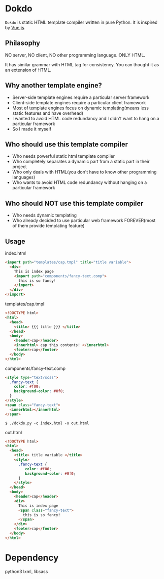 # Dokdo
`Dokdo` is static HTML template compiler written in pure Python. It is inspired by [Vue.js][vue.js].

## Philasophy
NO server, NO client, NO other programming language. ONLY HTML.

It has similar grammar with HTML tag for consistency. You can thought it as an extension of HTML.

## Why another template engine?
- Server-side template engines require a particular server framework
- Client-side template engines require a particular client framework
- Most of template engines focus on dynamic templating(means less static features and have overhead)
- I wanted to avoid HTML code redundancy and I didn't want to hang on a particular framework
- So I made it myself

## Who should use this template compiler
- Who needs powerful static html template compiler
- Who completely separates a dynamic part from a static part in their project
- Who only deals with HTML(you don't have to know other programming languages)
- Who wants to avoid HTML code redundancy without hanging on a particular framework

## Who should NOT use this template compiler
- Who needs dynamic templating
- Who already decided to use particular web framework FOREVER(most of them provide templating feature)

## Usage
index.html
```html
<import path="templates/cap.tmpl" title="title variable">
  <div> 
    This is index page 
    <import path="components/fancy-text.comp">
      this is so fancy!
    </import>
  </div>
</import>
```
templates/cap.tmpl
```html
<!DOCTYPE html>
<html>
  <head>
    <title> {{{ title }}} </title>
  </head>
  <body>
    <header>cap</header>
    <innerhtml> cap this contents! </innerhtml>
    <footer>cap</footer>
  </body>
</html>
```
components/fancy-text.comp
```html
<style type="text/scss">   
  .fancy-text {
    color: #f00;
    background-color: #0f0;
  }
</style>
<span class="fancy-text">
  <innerhtml></innerhtml>
</span>
```

`$ ./dokdo.py -c index.html -o out.html`

out.html
```html
<!DOCTYPE html>
<html>
  <head>
    <title> title variable </title>
    <style>
      .fancy-text {
         color: #f00;
         background-color: #0f0;
      }
    </style>
  </head>
  <body>
    <header>cap</header>
    <div> 
      This is index page 
      <span class="fancy-text">
        this is so fancy!
      </span>
    </div>
    <footer>cap</footer>
  </body>
</html>
```
# Dependency
python3 lxml, libsass


[vue.js]: https://github.com/vuejs/vue

